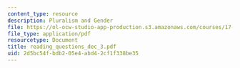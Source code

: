 ```yaml
---
content_type: resource
description: Pluralism and Gender
file: https://ol-ocw-studio-app-production.s3.amazonaws.com/courses/17-042-citizenship-and-pluralism-fall-2003/2d5bc54fbdb205e4abd42cf1f338be35_reading_questions_dec_3.pdf
file_type: application/pdf
resourcetype: Document
title: reading_questions_dec_3.pdf
uid: 2d5bc54f-bdb2-05e4-abd4-2cf1f338be35
---
```

